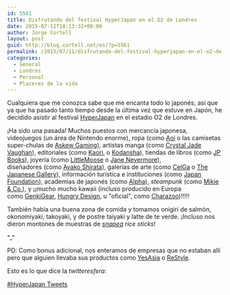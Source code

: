 ```yaml
---
id: 5561
title: Disfrutando del festival HyperJapan en el O2 de Londres
date: 2015-07-11T18:13:32+00:00
author: Jorge Cortell
layout: post
guid: http://blog.cortell.net/es/?p=5561
permalink: /2015/07/11/disfrutando-del-festival-hyperjapan-en-el-o2-de-londres/
categories:
  - General
  - Londres
  - Personal
  - Placeres de la vida
---
```

Cualquiera que me conozca sabe que me encanta todo lo japonés; así que ya que ha pasado tanto tiempo desde la última vez que estuve en Japón, he decidido asistir al festival <a href="http://hyperjapan.co.uk/" target="_blank">HyperJapan</a> en el estadio O2 de Londres.

¡Ha sido una pasada! Muchos puestos con mercancía japonesa, videojuegos (un área de Nintendo enorme), ropa (como <a href="http://www.aoiclothing.com/gb/" target="_blank">Aoi</a> o las camisetas super-chulas de <a href="http://www.askew-wear.com/" target="_blank">Askew Gaming</a>), artistas manga (como <a href="https://instagram.com/crystaljadevaughan/" target="_blank">Crystal Jade Vaughan</a>), editoriales (como <a href="http://www.cri.co.jp/KAORI/" target="_blank">Kaori</a>, o <a href="http://www.kodansha.eu/" target="_blank">Kodansha</a>), tiendas de libros (como <a href="http://jpbooks.co.uk/" target="_blank">JP Books</a>), joyería (como <a href="http://www.littlemoose.co.uk/" target="_blank">LittleMoose</a> o <a href="http://janenevermore.tumblr.com/" target="_blank">Jane Nevermore</a>), diseñadores (como <a href="http://ayakojapanesedesign.tictail.com/product/a4-illustration-by-ayako-01" target="_blank">Ayako Shirata</a>), galerías de arte (como <a href="http://www.cel-ga.com/" target="_blank">CelGa</a> o <a href="http://www.japanese-gallery.com/" target="_blank">The Japanese Gallery</a>), información turística e instituciones (como <a href="http://www.jpf.org.uk/" target="_blank">Japan Foundation</a>), academias de japonés (como <a href="http://www.alpha.ac.jp/" target="_blank">Alpha</a>), _steampunk_ (como <a href="http://mikie-and-co.com/index.php/en/" target="_blank">Mikie & Co.</a>), y ¡¡mucho mucho kawaii (incluso producido en Europa como <a href="http://genkigear.co.uk/" target="_blank">GenkiGear</a>, <a href="https://www.hungrydesign.co.uk/" target="_blank">Hungry Design</a>, u "oficial", como <a href="http://charazoo.com/" target="_blank">Charazoo</a>)!!!!!

También había una buena zona de comida y tomamos onigiri de salmón, okonomiyaki, takoyaki, y de postre taiyaki y latte de te verde. ¡Incluso nos dieron montones de muestras de _<a href="http://www.yushoi.co.uk/" target="_blank">snapea</a> rice sticks_!

^_^

PD: Como bonus adicional, nos enteramos de empresas que no estaban allí pero que alguien llevaba sus productos como <a href="http://www.yesasia.com/global/en/home.html" target="_blank">YesAsia</a> o <a href="http://restyle.pl/settings.php?lang=eng" target="_blank">ReStyle</a>.

Esto es lo que dice la _twitteresfera_:
  
<a class="twitter-timeline" href="https://twitter.com/hashtag/HyperJapan" data-widget-id="619969505423400960">#HyperJapan Tweets</a>